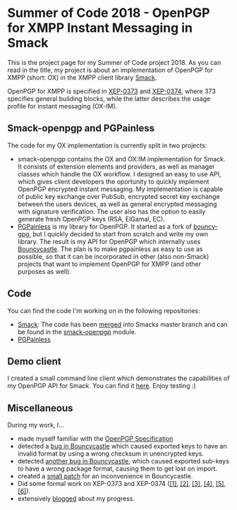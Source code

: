 # Summer of Code 2018 - OpenPGP for XMPP Instant Messaging in Smack

This is the project page for my Summer of Code project 2018. As you can read in the title, my project is about an implementation of OpenPGP for XMPP (short: OX) in the XMPP client library 
[Smack](https://github.com/igniterealtime/Smack).

OpenPGP for XMPP is specified in [XEP-0373](https://xmpp.org/extensions/xep-0373.html) and [XEP-0374](https://xmpp.org/extensions/xep-0374.html), where 373 specifies general building blocks, while 
the latter describes the usage profile for instant messaging (OX-IM).

## Smack-openpgp and PGPainless

The code for my OX implementation is currently split in two projects:

* smack-openpgp contains the OX and OX:IM implementation for Smack. It consists of extension elements and providers, as well as manager classes which handle the OX workflow.
I designed an easy to use API, which gives client developers the oportunity to quickly implement OpenPGP encrypted instant messaging. My implementation is capable of public key exchange over PubSub,
encrypted secret key exchange between the users devices, as well as general encrypted messaging with signature verification. The user also has the option to easily generate fresh OpenPGP keys (RSA, 
ElGamal, EC).
* [PGPainless](https://pgpainless.org) is my library for OpenPGP. It started as a fork of [bouncy-gpg](https://github.com/neuhalje/bouncy-gpg), but I quickly decided to start from scratch and write 
my own library. The result is my API for OpenPGP which internally uses [Bouncycastle](https://www.bouncycastle.org/). 
The plan is to make pgpainless as easy to use as possible, so that it can be incorporated in other (also non-Smack) projects that want to implement OpenPGP for XMPP (and other purposes as well).

## Code

You can find the code I'm working on in the following repositories:

* [Smack](https://github.com/igniterealtime/Smack): The code has been [merged](https://github.com/igniterealtime/Smack/pull/254) into Smacks master branch and can be found in the 
[smack-openpgp](https://github.com/igniterealtime/Smack/tree/master/smack-openpgp) module.
* [PGPainless](https://github.com/pgpainless/pgpainless)

## Demo client

I created a small command line client which demonstrates the capabilities of my OpenPGP API for Smack.
You can find it [here](https://github.com/vanitasvitae/oxclient). Enjoy testing :)

## Miscellaneous

During my work, I...

* made myself familiar with the [OpenPGP Specification](https://tools.ietf.org/html/rfc4880)
* detected a [bug in Bouncycastle](https://github.com/bcgit/bc-java/issues/348) which caused exported keys to have an invalid format by using a wrong checksum in unencrypted keys.
* detected [another bug in Bouncycastle](https://github.com/bcgit/bc-java/issues/381), which caused exported sub-keys to have a wrong package format, causing them to get lost on import.
* created a [small patch](https://github.com/bcgit/bc-java/pull/362) for an inconvenience in Bouncycastle.
* Did some formal work on XEP-0373 and XEP-0374 
([[1]](https://github.com/xsf/xeps/pull/621), 
[[2]](https://github.com/xsf/xeps/pull/634), 
[[3]](https://github.com/xsf/xeps/pull/644), 
[[4]](https://github.com/xsf/xeps/pull/669), 
[[5]](https://github.com/xsf/xeps/pull/670), 
[[6]](https://github.com/xsf/xeps/pull/683)).
* extensively [blogged](https://blogs.fsfe.org/vanitasvitae/category/gsoc-2018/) about my progress.
